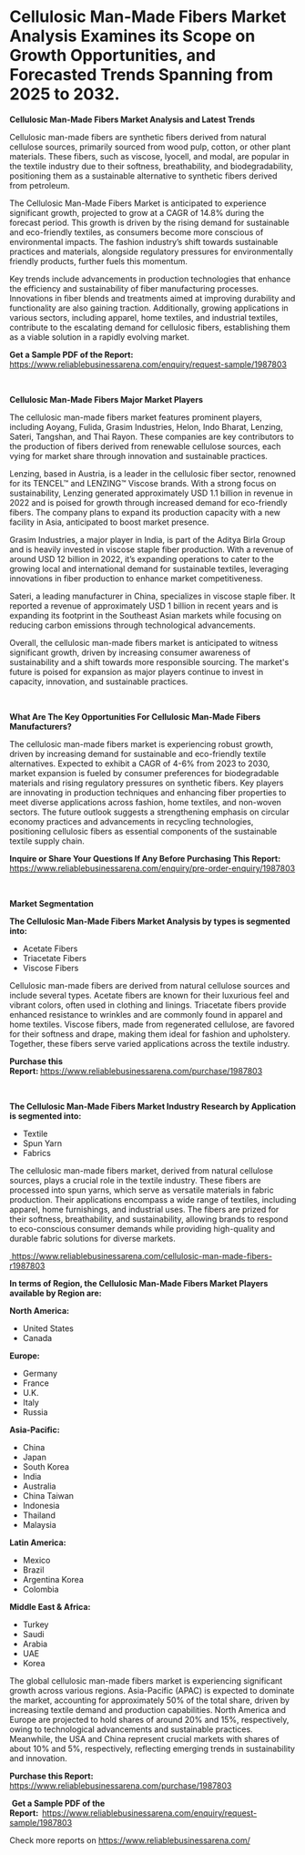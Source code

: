 <p><h1>Cellulosic Man-Made Fibers Market Analysis Examines its Scope on Growth Opportunities, and Forecasted Trends Spanning from 2025 to 2032.</h1></p><p><strong>Cellulosic Man-Made Fibers Market Analysis and Latest Trends</strong></p>
<p><p>Cellulosic man-made fibers are synthetic fibers derived from natural cellulose sources, primarily sourced from wood pulp, cotton, or other plant materials. These fibers, such as viscose, lyocell, and modal, are popular in the textile industry due to their softness, breathability, and biodegradability, positioning them as a sustainable alternative to synthetic fibers derived from petroleum.</p><p>The Cellulosic Man-Made Fibers Market is anticipated to experience significant growth, projected to grow at a CAGR of 14.8% during the forecast period. This growth is driven by the rising demand for sustainable and eco-friendly textiles, as consumers become more conscious of environmental impacts. The fashion industry’s shift towards sustainable practices and materials, alongside regulatory pressures for environmentally friendly products, further fuels this momentum.</p><p>Key trends include advancements in production technologies that enhance the efficiency and sustainability of fiber manufacturing processes. Innovations in fiber blends and treatments aimed at improving durability and functionality are also gaining traction. Additionally, growing applications in various sectors, including apparel, home textiles, and industrial textiles, contribute to the escalating demand for cellulosic fibers, establishing them as a viable solution in a rapidly evolving market.</p></p>
<p><strong>Get a Sample PDF of the Report:&nbsp;</strong> <a href="https://www.reliablebusinessarena.com/enquiry/request-sample/1987803?utm_campaign=3457&utm_medium=2&utm_source=Github&utm_content=ia&utm_term=03042025&utm_id=cellulosic-man-made-fibers">https://www.reliablebusinessarena.com/enquiry/request-sample/1987803</a></p>
<p>&nbsp;</p>
<p><strong>Cellulosic Man-Made Fibers Major Market Players</strong></p>
<p><p>The cellulosic man-made fibers market features prominent players, including Aoyang, Fulida, Grasim Industries, Helon, Indo Bharat, Lenzing, Sateri, Tangshan, and Thai Rayon. These companies are key contributors to the production of fibers derived from renewable cellulose sources, each vying for market share through innovation and sustainable practices.</p><p>Lenzing, based in Austria, is a leader in the cellulosic fiber sector, renowned for its TENCEL™ and LENZING™ Viscose brands. With a strong focus on sustainability, Lenzing generated approximately USD 1.1 billion in revenue in 2022 and is poised for growth through increased demand for eco-friendly fibers. The company plans to expand its production capacity with a new facility in Asia, anticipated to boost market presence.</p><p>Grasim Industries, a major player in India, is part of the Aditya Birla Group and is heavily invested in viscose staple fiber production. With a revenue of around USD 12 billion in 2022, it’s expanding operations to cater to the growing local and international demand for sustainable textiles, leveraging innovations in fiber production to enhance market competitiveness.</p><p>Sateri, a leading manufacturer in China, specializes in viscose staple fiber. It reported a revenue of approximately USD 1 billion in recent years and is expanding its footprint in the Southeast Asian markets while focusing on reducing carbon emissions through technological advancements.</p><p>Overall, the cellulosic man-made fibers market is anticipated to witness significant growth, driven by increasing consumer awareness of sustainability and a shift towards more responsible sourcing. The market's future is poised for expansion as major players continue to invest in capacity, innovation, and sustainable practices.</p></p>
<p>&nbsp;</p>
<p><strong>What Are The Key Opportunities For Cellulosic Man-Made Fibers Manufacturers?</strong></p>
<p><p>The cellulosic man-made fibers market is experiencing robust growth, driven by increasing demand for sustainable and eco-friendly textile alternatives. Expected to exhibit a CAGR of 4-6% from 2023 to 2030, market expansion is fueled by consumer preferences for biodegradable materials and rising regulatory pressures on synthetic fibers. Key players are innovating in production techniques and enhancing fiber properties to meet diverse applications across fashion, home textiles, and non-woven sectors. The future outlook suggests a strengthening emphasis on circular economy practices and advancements in recycling technologies, positioning cellulosic fibers as essential components of the sustainable textile supply chain.</p></p>
<p><strong>Inquire or Share Your Questions If Any Before Purchasing This Report:</strong> <a href="https://www.reliablebusinessarena.com/enquiry/pre-order-enquiry/1987803?utm_campaign=3457&utm_medium=2&utm_source=Github&utm_content=ia&utm_term=03042025&utm_id=cellulosic-man-made-fibers">https://www.reliablebusinessarena.com/enquiry/pre-order-enquiry/1987803</a></p>
<p>&nbsp;</p>
<p><strong>Market Segmentation</strong></p>
<p><strong>The Cellulosic Man-Made Fibers Market Analysis by types is segmented into:</strong></p>
<p><ul><li>Acetate Fibers</li><li>Triacetate Fibers</li><li>Viscose Fibers</li></ul></p>
<p><p>Cellulosic man-made fibers are derived from natural cellulose sources and include several types. Acetate fibers are known for their luxurious feel and vibrant colors, often used in clothing and linings. Triacetate fibers provide enhanced resistance to wrinkles and are commonly found in apparel and home textiles. Viscose fibers, made from regenerated cellulose, are favored for their softness and drape, making them ideal for fashion and upholstery. Together, these fibers serve varied applications across the textile industry.</p></p>
<p><strong>Purchase this Report:&nbsp;</strong><a href="https://www.reliablebusinessarena.com/purchase/1987803?utm_campaign=3457&utm_medium=2&utm_source=Github&utm_content=ia&utm_term=03042025&utm_id=cellulosic-man-made-fibers">https://www.reliablebusinessarena.com/purchase/1987803</a></p>
<p>&nbsp;</p>
<p><strong>The Cellulosic Man-Made Fibers Market Industry Research by Application is segmented into:</strong></p>
<p><ul><li>Textile</li><li>Spun Yarn</li><li>Fabrics</li></ul></p>
<p><p>The cellulosic man-made fibers market, derived from natural cellulose sources, plays a crucial role in the textile industry. These fibers are processed into spun yarns, which serve as versatile materials in fabric production. Their applications encompass a wide range of textiles, including apparel, home furnishings, and industrial uses. The fibers are prized for their softness, breathability, and sustainability, allowing brands to respond to eco-conscious consumer demands while providing high-quality and durable fabric solutions for diverse markets.</p></p>
<p><a href="https://www.reliablebusinessarena.com/cellulosic-man-made-fibers-r1987803?utm_campaign=3457&utm_medium=2&utm_source=Github&utm_content=ia&utm_term=03042025&utm_id=cellulosic-man-made-fibers">&nbsp;https://www.reliablebusinessarena.com/cellulosic-man-made-fibers-r1987803</a></p>
<p><strong>In terms of Region, the Cellulosic Man-Made Fibers Market Players available by Region are:</strong></p>
<p>
    <p> <strong> North America: </strong>
        <ul>
            <li>United States</li>
            <li>Canada</li>
        </ul>
        </p> 
    <p> <strong> Europe: </strong>
        <ul>
            <li>Germany</li>
            <li>France</li>
            <li>U.K.</li>
            <li>Italy</li>
            <li>Russia</li>
        </ul>
        </p> 
    <p> <strong> Asia-Pacific: </strong>
        <ul>
            <li>China</li>
            <li>Japan</li>
            <li>South Korea</li>
            <li>India</li>
            <li>Australia</li>
            <li>China Taiwan</li>
            <li>Indonesia</li>
            <li>Thailand</li>
            <li>Malaysia</li>
        </ul>
        </p> 
    <p> <strong> Latin America: </strong>
        <ul>
            <li>Mexico</li>
            <li>Brazil</li>
            <li>Argentina Korea</li>
            <li>Colombia</li>
        </ul>
        </p> 
    <p> <strong> Middle East & Africa: </strong>
        <ul>
            <li>Turkey</li>
            <li>Saudi</li>
            <li>Arabia</li>
            <li>UAE</li>
            <li>Korea</li>
        </ul>
    </p>
    </p>
<p><p>The global cellulosic man-made fibers market is experiencing significant growth across various regions. Asia-Pacific (APAC) is expected to dominate the market, accounting for approximately 50% of the total share, driven by increasing textile demand and production capabilities. North America and Europe are projected to hold shares of around 20% and 15%, respectively, owing to technological advancements and sustainable practices. Meanwhile, the USA and China represent crucial markets with shares of about 10% and 5%, respectively, reflecting emerging trends in sustainability and innovation.</p></p>
<p><strong>Purchase this Report: </strong><a href="https://www.reliablebusinessarena.com/purchase/1987803?utm_campaign=3457&utm_medium=2&utm_source=Github&utm_content=ia&utm_term=03042025&utm_id=cellulosic-man-made-fibers">https://www.reliablebusinessarena.com/purchase/1987803</a></p>
<p>&nbsp;<strong>Get a Sample PDF of the Report:&nbsp;&nbsp;</strong><a href="https://www.reliablebusinessarena.com/enquiry/request-sample/1987803?utm_campaign=3457&utm_medium=2&utm_source=Github&utm_content=ia&utm_term=03042025&utm_id=cellulosic-man-made-fibers">https://www.reliablebusinessarena.com/enquiry/request-sample/1987803</a></p>
<p><strong></strong></p>
<p>Check more reports on <a href="https://www.reliablebusinessarena.com/?utm_campaign=3457&utm_medium=2&utm_source=Github&utm_content=ia&utm_term=03042025&utm_id=cellulosic-man-made-fibers">https://www.reliablebusinessarena.com/</a></p>
